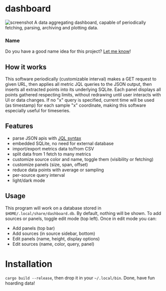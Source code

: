 # dashboard
![screenshot](https://data.alemi.dev/dashboard.png)
A data aggregating dashboard, capable of periodically fetching, parsing, archiving and plotting data.

### Name
Do you have a good name idea for this project? [Let me know](https://alemi.dev/suggestions/What%27s%20a%20good%20name%20for%20the%20project%3F)!

## How it works
This software periodically (customizable interval) makes a GET request to given URL, then applies all metric JQL queries to the JSON output, then inserts all extracted points into its underlying SQLite.
Each panel displays all points gathered respecting limits, without redrawing until user interacts with UI or data changes.
If no "x" query is specified, current time will be used (as timestamp) for each sample "x" coordinate, making this software especially useful for timeseries.

## Features
* parse JSON apis with [JQL syntax](https://github.com/yamafaktory/jql)
* embedded SQLite, no need for external database
* import/export metrics data to/from CSV
* split data from 1 fetch to many metrics
* customize source color and name, toggle them (visibility or fetching)
* customize panels (size, span, offset)
* reduce data points with average or sampling
* per-source query interval
* light/dark mode

## Usage
This program will work on a database stored in `$HOME/.local/share/dashboard.db`. By default, nothing will be shown.
To add sources or panels, toggle edit mode (top left). Once in edit mode you can:
* Add panels (top bar)
* Add sources (in source sidebar, bottom)
* Edit panels (name, height, display options)
* Edit sources (name, color, query, panel)

# Installation
`cargo build --release`, then drop it in your `~/.local/bin`. Done, have fun hoarding data!
